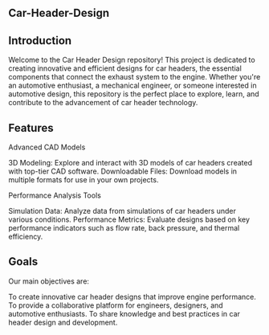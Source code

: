## Car-Header-Design

## Introduction

Welcome to the Car Header Design repository! This project is dedicated to creating innovative and efficient designs for car headers, the essential components that connect the exhaust system to the engine. Whether you're an automotive enthusiast, a mechanical engineer, or someone interested in automotive design, this repository is the perfect place to explore, learn, and contribute to the advancement of car header technology.

## Features

Advanced CAD Models

3D Modeling: Explore and interact with 3D models of car headers created with top-tier CAD software.
Downloadable Files: Download models in multiple formats for use in your own projects.

Performance Analysis Tools

Simulation Data: Analyze data from simulations of car headers under various conditions.
Performance Metrics: Evaluate designs based on key performance indicators such as flow rate, back pressure, and thermal efficiency.

## Goals
Our main objectives are:

To create innovative car header designs that improve engine performance.
To provide a collaborative platform for engineers, designers, and automotive enthusiasts.
To share knowledge and best practices in car header design and development.


